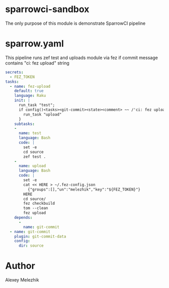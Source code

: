 # sparrowci-sandbox

The only purpose of this module is demonstrate SparrowCI pipeline

# sparrow.yaml

This pipeline runs zef test and
uploads module via fez if commit message contains
"ci: fez upload" string

```yaml
secrets:
  - FEZ_TOKEN
tasks:
  - name: fez-upload
    default: true
    language: Raku
    init: |
      run_task "test";
      if config()<tasks><git-commit><state><comment> ~~ /'ci: fez upload'/ {
        run_task "upload"
      }
    subtasks:
    - 
      name: test
      language: Bash
      code: |
        set -e
        cd source
        zef test .
    -
      name: upload
      language: Bash
      code: |
        set -e
        cat << HERE > ~/.fez-config.json
          {"groups":[],"un":"melezhik","key":"${FEZ_TOKEN}"}
        HERE
        cd source/
        fez checkbuild
        tom --clean
        fez upload
    depends:
      -
        name: git-commit
  - name: git-commit
    plugin: git-commit-data
    config:
      dir: source
```
# Author

Alexey Melezhik
